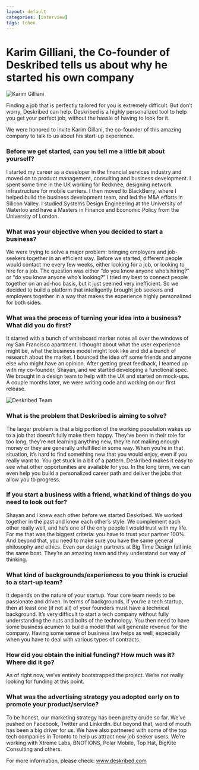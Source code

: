 ```yaml
---
layout: default
categories: [interview]
tags: tchen
---
```

# Karim Gilliani, the Co-founder of Deskribed tells us about why he started his own company

![Karim Gilliani](http://c3inspire.com/wp-content/uploads/2013/06/Karim-headshot-150x150.png)

Finding a job that is perfectly tailored for you is extremely difficult. But don’t worry, Deskribed can help. Deskribed is a highly personalized tool to help you get your perfect job, without the hassle of having to look for it.

We were honored to invite Karim Gillani, the co-founder of this amazing company to talk to us about his start-up experience.

### Before we get started, can you tell me a little bit about yourself?
I started my career as a developer in the financial services industry and moved on to product management, consulting and business development. I spent some time in the UK working for Redknee, designing network infrastructure for mobile carriers. I then moved to BlackBerry, where I helped build the business development team, and led the M&A efforts in Silicon Valley. I studied Systems Design Engineering at the University of Waterloo and have a Masters in Finance and Economic Policy from the University of London.

### What was your objective when you decided to start a business?
We were trying to solve a major problem: bringing employers and job-seekers together in an efficient way. Before we started, different people would contact me every few weeks, either looking for a job, or looking to hire for a job. The question was either “do you know anyone who’s hiring?” or “do you know anyone who’s looking?” I tried my best to connect people together on an ad-hoc basis, but it just seemed very inefficient. So we decided to build a platform that intelligently brought job seekers and employers together in a way that makes the experience highly personalized for both sides.

### What was the process of turning your idea into a business? What did you do first?
It started with a bunch of whiteboard marker notes all over the windows of my San Francisco apartment. I thought about what the user experience might be, what the business model might look like and did a bunch of research about the market. I bounced the idea off some friends and anyone else who might have an opinion. After getting great feedback, I teamed up with my co-founder, Shayan, and we started developing a functional spec. We brought in a design team to help with the UX and started on mock-ups. A couple months later, we were writing code and working on our first release.

![Deskribed Team](http://c3inspire.com/wp-content/uploads/2013/06/Deskribed-blog-image-300x225.jpg)

### What is the problem that Deskribed is aiming to solve?
The larger problem is that a big portion of the working population wakes up to a job that doesn’t fully make them happy. They’ve been in their role for too long, they’re not learning anything new, they’re not making enough money or they are generally unfulfilled in some way. When you’re in that situation, it’s hard to find something new that you would enjoy, even if you really want to. You get stuck in a bit of a pattern. Deskribed makes it easy to see what other opportunities are available for you. In the long term, we can even help you build a personalized career path and deliver the jobs that allow you to progress.

### If you start a business with a friend, what kind of things do you need to look out for?
Shayan and I knew each other before we started Deskribed. We worked together in the past and knew each other’s style. We complement each other really well, and he’s one of the only people I would trust with my life. For me that was the biggest criteria: you have to trust your partner 100%. And beyond that, you need to make sure you have the same general philosophy and ethics. Even our design partners at Big Time Design fall into the same boat. They’re an amazing team and they understand our way of thinking.

### What kind of backgrounds/experiences to you think is crucial to a start-up team?
It depends on the nature of your startup. Your core team needs to be passionate and driven. In terms of backgrounds, if you’re a tech startup, then at least one (if not all) of your founders must have a technical background. It’s very difficult to start a tech company without fully understanding the nuts and bolts of the technology. You then need to have some business acumen to build a model that will generate revenue for the company. Having some sense of business law helps as well, especially when you have to deal with various types of contracts.

### How did you obtain the initial funding? How much was it? Where did it go?
As of right now, we’ve entirely bootstrapped the project. We’re not really looking for funding at this point.

### What was the advertising strategy you adopted early on to promote your product/service?
To be honest, our marketing strategy has been pretty crude so far. We’ve pushed on Facebook, Twitter and LinkedIn. But beyond that, word of mouth has been a big driver for us. We have also partnered with some of the top tech companies in Toronto to help us attract new job seeker users. We’re working with Xtreme Labs, BNOTIONS, Polar Mobile, Top Hat, BigKite Consulting and others.

For more information, please check: www.deskribed.com
